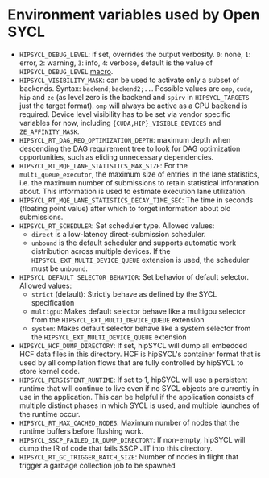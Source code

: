 # Environment variables used by Open SYCL

* `HIPSYCL_DEBUG_LEVEL`: if set, overrides the output verbosity. `0`: none, `1`: error, `2`: warning, `3`: info, `4`: verbose, default is the value of `HIPSYCL_DEBUG_LEVEL` [macro](macros.md).
* `HIPSYCL_VISIBILITY_MASK`: can be used to activate only a subset of backends. Syntax: `backend;backend2;..`. Possible values are `omp`, `cuda`, `hip` and `ze` (as level zero is the backend and `spirv` in `HIPSYCL_TARGETS` just the target format). `omp` will always be active as a CPU backend is required. Device level visibility has to be set via vendor specific variables for now, including `{CUDA,HIP}_VISIBLE_DEVICES` and `ZE_AFFINITY_MASK`.
* `HIPSYCL_RT_DAG_REQ_OPTIMIZATION_DEPTH`: maximum depth when descending the DAG requirement tree to look for DAG optimization opportunities, such as eliding unnecessary dependencies.
* `HIPSYCL_RT_MQE_LANE_STATISTICS_MAX_SIZE`: For the `multi_queue_executor`, the maximum size of entries in the lane statistics, i.e. the maximum number of submissions to retain statistical information about. This information is used to estimate execution lane utilization.
* `HIPSYCL_RT_MQE_LANE_STATISTICS_DECAY_TIME_SEC`: The time in seconds (floating point value) after which to forget information about old submissions.
* `HIPSYCL_RT_SCHEDULER`: Set scheduler type. Allowed values: 
    * `direct` is a low-latency direct-submission scheduler. 
    * `unbound` is the default scheduler and supports automatic work distribution across multiple devices. If the `HIPSYCL_EXT_MULTI_DEVICE_QUEUE` extension is used, the scheduler must be `unbound`.
* `HIPSYCL_DEFAULT_SELECTOR_BEHAVIOR`: Set behavior of default selector. Allowed values:
    * `strict` (default): Strictly behave as defined by the SYCL specification
    * `multigpu`: Makes default selector behave like a multigpu selector from the `HIPSYCL_EXT_MULTI_DEVICE_QUEUE` extension
    * `system`: Makes default selector behave like a system selector from the `HIPSYCL_EXT_MULTI_DEVICE_QUEUE` extension
* `HIPSYCL_HCF_DUMP_DIRECTORY`: If set, hipSYCL will dump all embedded HCF data files in this directory. HCF is hipSYCL's container format that is used by all compilation flows that are fully controlled by hipSYCL to store kernel code.
* `HIPSYCL_PERSISTENT_RUNTIME`: If set to 1, hipSYCL will use a persistent runtime that will continue to live even if no SYCL objects are currently in use in the application. This can be helpful if the application consists of multiple distinct phases in which SYCL is used, and multiple launches of the runtime occur.
* `HIPSYCL_RT_MAX_CACHED_NODES`: Maximum number of nodes that the runtime buffers before flushing work.
* `HIPSYCL_SSCP_FAILED_IR_DUMP_DIRECTORY`: If non-empty, hipSYCL will dump the IR of code that fails SSCP JIT into this directory.
* `HIPSYCL_RT_GC_TRIGGER_BATCH_SIZE`: Number of nodes in flight that trigger a garbage collection job to be spawned